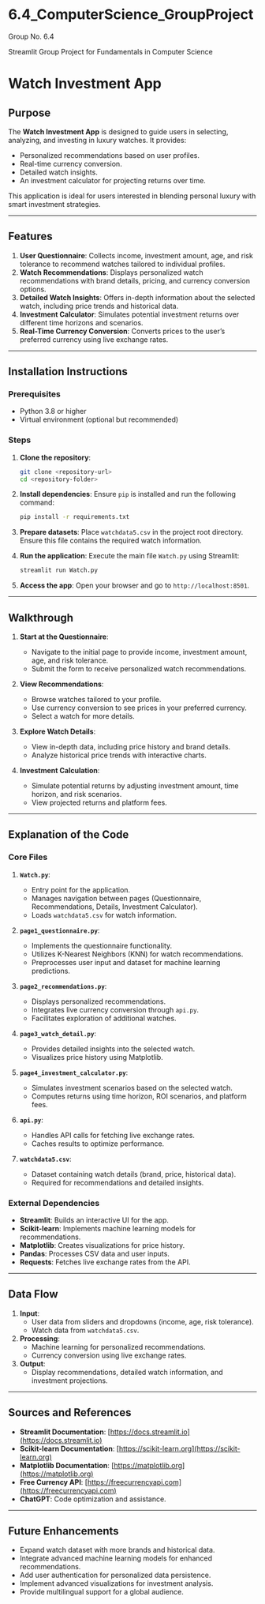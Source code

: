 # 6.4_ComputerScience_GroupProject
Group No. 6.4

Streamlit Group Project for Fundamentals in Computer Science

# Watch Investment App

## Purpose
The **Watch Investment App** is designed to guide users in selecting, analyzing, and investing in luxury watches. It provides:

- Personalized recommendations based on user profiles.
- Real-time currency conversion.
- Detailed watch insights.
- An investment calculator for projecting returns over time.

This application is ideal for users interested in blending personal luxury with smart investment strategies.

---

## Features

1. **User Questionnaire**: Collects income, investment amount, age, and risk tolerance to recommend watches tailored to individual profiles.
2. **Watch Recommendations**: Displays personalized watch recommendations with brand details, pricing, and currency conversion options.
3. **Detailed Watch Insights**: Offers in-depth information about the selected watch, including price trends and historical data.
4. **Investment Calculator**: Simulates potential investment returns over different time horizons and scenarios.
5. **Real-Time Currency Conversion**: Converts prices to the user’s preferred currency using live exchange rates.

---

## Installation Instructions

### Prerequisites
- Python 3.8 or higher
- Virtual environment (optional but recommended)

### Steps

1. **Clone the repository**:
   ```bash
   git clone <repository-url>
   cd <repository-folder>
   ```

2. **Install dependencies**:
   Ensure `pip` is installed and run the following command:
   ```bash
   pip install -r requirements.txt
   ```

3. **Prepare datasets**:
   Place `watchdata5.csv` in the project root directory. Ensure this file contains the required watch information.

4. **Run the application**:
   Execute the main file `Watch.py` using Streamlit:
   ```bash
   streamlit run Watch.py
   ```

5. **Access the app**:
   Open your browser and go to `http://localhost:8501`.

---

## Walkthrough

1. **Start at the Questionnaire**:
   - Navigate to the initial page to provide income, investment amount, age, and risk tolerance.
   - Submit the form to receive personalized watch recommendations.

2. **View Recommendations**:
   - Browse watches tailored to your profile.
   - Use currency conversion to see prices in your preferred currency.
   - Select a watch for more details.

3. **Explore Watch Details**:
   - View in-depth data, including price history and brand details.
   - Analyze historical price trends with interactive charts.

4. **Investment Calculation**:
   - Simulate potential returns by adjusting investment amount, time horizon, and risk scenarios.
   - View projected returns and platform fees.

---

## Explanation of the Code

### Core Files

1. **`Watch.py`**:
   - Entry point for the application.
   - Manages navigation between pages (Questionnaire, Recommendations, Details, Investment Calculator).
   - Loads `watchdata5.csv` for watch information.

2. **`page1_questionnaire.py`**:
   - Implements the questionnaire functionality.
   - Utilizes K-Nearest Neighbors (KNN) for watch recommendations.
   - Preprocesses user input and dataset for machine learning predictions.

3. **`page2_recommendations.py`**:
   - Displays personalized recommendations.
   - Integrates live currency conversion through `api.py`.
   - Facilitates exploration of additional watches.

4. **`page3_watch_detail.py`**:
   - Provides detailed insights into the selected watch.
   - Visualizes price history using Matplotlib.

5. **`page4_investment_calculator.py`**:
   - Simulates investment scenarios based on the selected watch.
   - Computes returns using time horizon, ROI scenarios, and platform fees.

6. **`api.py`**:
   - Handles API calls for fetching live exchange rates.
   - Caches results to optimize performance.

7. **`watchdata5.csv`**:
   - Dataset containing watch details (brand, price, historical data).
   - Required for recommendations and detailed insights.

### External Dependencies

- **Streamlit**: Builds an interactive UI for the app.
- **Scikit-learn**: Implements machine learning models for recommendations.
- **Matplotlib**: Creates visualizations for price history.
- **Pandas**: Processes CSV data and user inputs.
- **Requests**: Fetches live exchange rates from the API.

---

## Data Flow

1. **Input**:
   - User data from sliders and dropdowns (income, age, risk tolerance).
   - Watch data from `watchdata5.csv`.
2. **Processing**:
   - Machine learning for personalized recommendations.
   - Currency conversion using live exchange rates.
3. **Output**:
   - Display recommendations, detailed watch information, and investment projections.

---

## Sources and References

- **Streamlit Documentation**: [https://docs.streamlit.io](https://docs.streamlit.io)
- **Scikit-learn Documentation**: [https://scikit-learn.org](https://scikit-learn.org)
- **Matplotlib Documentation**: [https://matplotlib.org](https://matplotlib.org)
- **Free Currency API**: [https://freecurrencyapi.com](https://freecurrencyapi.com)
- **ChatGPT**: Code optimization and assistance.

---

## Future Enhancements

- Expand watch dataset with more brands and historical data.
- Integrate advanced machine learning models for enhanced recommendations.
- Add user authentication for personalized data persistence.
- Implement advanced visualizations for investment analysis.
- Provide multilingual support for a global audience.

